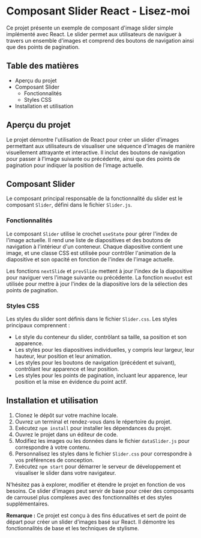 # Composant Slider React - Lisez-moi

Ce projet présente un exemple de composant d'image slider simple implémenté avec React. Le slider permet aux utilisateurs de naviguer à travers un ensemble d'images et comprend des boutons de navigation ainsi que des points de pagination.

## Table des matières

-   Aperçu du projet
-   Composant Slider
    -   Fonctionnalités
    -   Styles CSS
-   Installation et utilisation

## Aperçu du projet

Le projet démontre l'utilisation de React pour créer un slider d'images permettant aux utilisateurs de visualiser une séquence d'images de manière visuellement attrayante et interactive. Il inclut des boutons de navigation pour passer à l'image suivante ou précédente, ainsi que des points de pagination pour indiquer la position de l'image actuelle.

## Composant Slider

Le composant principal responsable de la fonctionnalité du slider est le composant `Slider`, défini dans le fichier `Slider.js`.

### Fonctionnalités

Le composant `Slider` utilise le crochet `useState` pour gérer l'index de l'image actuelle. Il rend une liste de diapositives et des boutons de navigation à l'intérieur d'un conteneur. Chaque diapositive contient une image, et une classe CSS est utilisée pour contrôler l'animation de la diapositive et son opacité en fonction de l'index de l'image actuelle.

Les fonctions `nextSlide` et `prevSlide` mettent à jour l'index de la diapositive pour naviguer vers l'image suivante ou précédente. La fonction `moveDot` est utilisée pour mettre à jour l'index de la diapositive lors de la sélection des points de pagination.

### Styles CSS

Les styles du slider sont définis dans le fichier `Slider.css`. Les styles principaux comprennent :

-   Le style du conteneur du slider, contrôlant sa taille, sa position et son apparence.
-   Les styles pour les diapositives individuelles, y compris leur largeur, leur hauteur, leur position et leur animation.
-   Les styles pour les boutons de navigation (précédent et suivant), contrôlant leur apparence et leur position.
-   Les styles pour les points de pagination, incluant leur apparence, leur position et la mise en évidence du point actif.

## Installation et utilisation

1.  Clonez le dépôt sur votre machine locale.
2.  Ouvrez un terminal et rendez-vous dans le répertoire du projet.
3.  Exécutez `npm install` pour installer les dépendances du projet.
4.  Ouvrez le projet dans un éditeur de code.
5.  Modifiez les images ou les données dans le fichier `dataSlider.js` pour correspondre à votre contenu.
6.  Personnalisez les styles dans le fichier `Slider.css` pour correspondre à vos préférences de conception.
7.  Exécutez `npm start` pour démarrer le serveur de développement et visualiser le slider dans votre navigateur.

N'hésitez pas à explorer, modifier et étendre le projet en fonction de vos besoins. Ce slider d'images peut servir de base pour créer des composants de carrousel plus complexes avec des fonctionnalités et des styles supplémentaires.

**Remarque :** Ce projet est conçu à des fins éducatives et sert de point de départ pour créer un slider d'images basé sur React. Il démontre les fonctionnalités de base et les techniques de stylisme.
